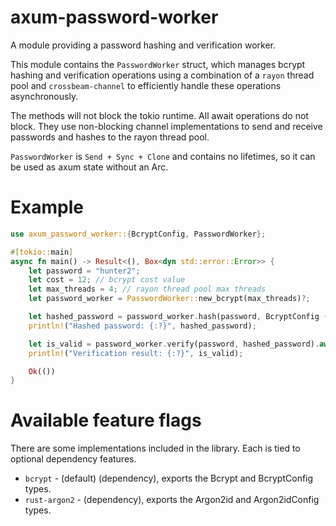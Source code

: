 # axum-password-worker

A module providing a password hashing and verification worker.

This module contains the `PasswordWorker` struct, which manages bcrypt hashing and verification
operations using a combination of a `rayon` thread pool and `crossbeam-channel` to efficiently
handle these operations asynchronously.

The methods will not block the tokio runtime. All await operations do not block. They use
non-blocking channel implementations to send and receive passwords and hashes to the rayon thread
pool.

`PasswordWorker` is `Send + Sync + Clone` and contains no lifetimes, so it can be used as axum state without an Arc.

# Example

```rust
use axum_password_worker::{BcryptConfig, PasswordWorker};

#[tokio::main]
async fn main() -> Result<(), Box<dyn std::error::Error>> {
    let password = "hunter2";
    let cost = 12; // bcrypt cost value
    let max_threads = 4; // rayon thread pool max threads
    let password_worker = PasswordWorker::new_bcrypt(max_threads)?;

    let hashed_password = password_worker.hash(password, BcryptConfig { cost }).await?;
    println!("Hashed password: {:?}", hashed_password);

    let is_valid = password_worker.verify(password, hashed_password).await?;
    println!("Verification result: {:?}", is_valid);

    Ok(())
}
```

# Available feature flags

There are some implementations included in the library. Each is tied to optional dependency features.
* `bcrypt` - (default) (dependency), exports the Bcrypt and BcryptConfig types.
* `rust-argon2` - (dependency), exports the Argon2id and Argon2idConfig types.
